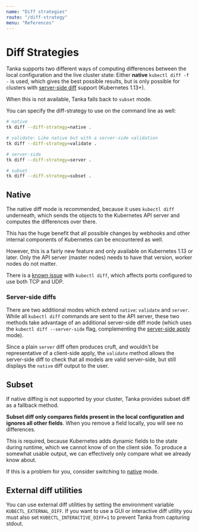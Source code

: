 ```yaml
---
name: "Diff strategies"
route: "/diff-strategy"
menu: "References"
---
```


# Diff Strategies

Tanka supports two different ways of computing differences between the local
configuration and the live cluster state: Either **native** `kubectl diff -f -`
is used, which gives the best possible results, but is only possible for
clusters with
[server-side diff](https://kubernetes.io/blog/2019/01/14/apiserver-dry-run-and-kubectl-diff/)
support (Kubernetes 1.13+).

When this is not available, Tanka falls back to `subset` mode.

You can specify the diff-strategy to use on the command line as well:

```bash
# native
tk diff --diff-strategy=native .

# validate: Like native but with a server-side validation
tk diff --diff-strategy=validate .

# server-side
tk diff --diff-strategy=server .

# subset
tk diff --diff-strategy=subset .
```

## Native

The native diff mode is recommended, because it uses `kubectl diff` underneath,
which sends the objects to the Kubernetes API server and computes the
differences over there.

This has the huge benefit that all possible changes by webhooks and other
internal components of Kubernetes can be encountered as well.

However, this is a fairly new feature and only available on Kubernetes 1.13 or
later. Only the API server (master nodes) needs to have that
version, worker nodes do not matter.

There is a
[known issue](known-issues.md#unexpected-diff-if-the-same-port-number-is-used-for-udp-and-tcp)
with `kubectl diff`, which affects ports configured to use both TCP and UDP.

### Server-side diffs

There are two additional modes which extend `native`: `validate` and `server`.
While all `kubectl diff` commands are sent to the API server, these two
methods take advantage of an additional server-side diff mode (which uses the
`kubectl diff --server-side` flag, complementing the
[server-side apply](/server-side-apply) mode).

Since a plain `server` diff often produces cruft, and wouldn't be representative
of a client-side apply, the `validate` method allows the server-side diff to
check that all models are valid server-side, but still displays the `native`
diff output to the user.

## Subset

If native diffing is not supported by your cluster, Tanka provides subset diff
as a fallback method.

**Subset diff only compares fields present in the local configuration and
ignores all other fields**. When you remove a field locally, you will see no
differences.

This is required, because Kubernetes adds dynamic fields to the state during
runtime, which we cannot know of on the client side. To produce a somewhat
usable output, we can effectively only compare what we already know about.

If this is a problem for you, consider switching to [native](#native) mode.

## External diff utilities

You can use external diff utilities by setting the environment variable
`KUBECTL_EXTERNAL_DIFF`. If you want to use a GUI or interactive diff utility
you must also set `KUBECTL_INTERACTIVE_DIFF=1` to prevent Tanka from capturing
stdout.
